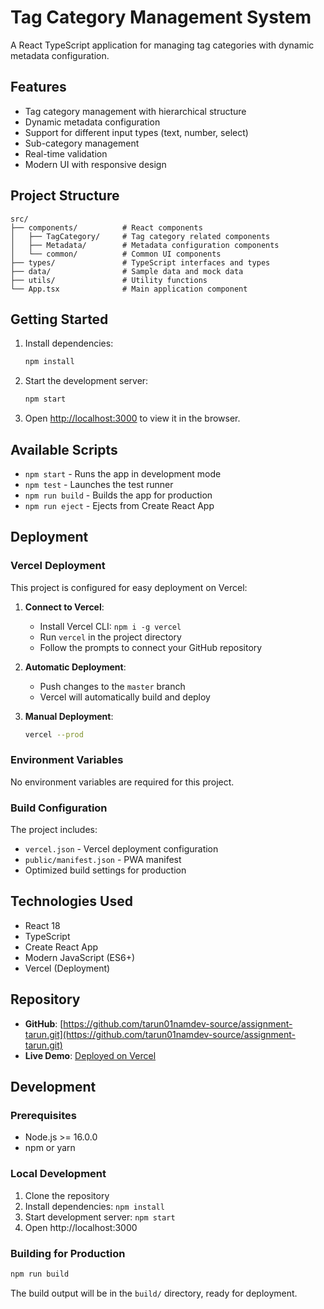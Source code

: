 # Tag Category Management System

A React TypeScript application for managing tag categories with dynamic metadata configuration.

## Features

- Tag category management with hierarchical structure
- Dynamic metadata configuration
- Support for different input types (text, number, select)
- Sub-category management
- Real-time validation
- Modern UI with responsive design

## Project Structure

```
src/
├── components/          # React components
│   ├── TagCategory/     # Tag category related components
│   ├── Metadata/        # Metadata configuration components
│   └── common/          # Common UI components
├── types/               # TypeScript interfaces and types
├── data/                # Sample data and mock data
├── utils/               # Utility functions
└── App.tsx              # Main application component
```

## Getting Started

1. Install dependencies:
   ```bash
   npm install
   ```

2. Start the development server:
   ```bash
   npm start
   ```

3. Open [http://localhost:3000](http://localhost:3000) to view it in the browser.

## Available Scripts

- `npm start` - Runs the app in development mode
- `npm test` - Launches the test runner
- `npm run build` - Builds the app for production
- `npm run eject` - Ejects from Create React App

## Deployment

### Vercel Deployment

This project is configured for easy deployment on Vercel:

1. **Connect to Vercel**:
   - Install Vercel CLI: `npm i -g vercel`
   - Run `vercel` in the project directory
   - Follow the prompts to connect your GitHub repository

2. **Automatic Deployment**:
   - Push changes to the `master` branch
   - Vercel will automatically build and deploy

3. **Manual Deployment**:
   ```bash
   vercel --prod
   ```

### Environment Variables

No environment variables are required for this project.

### Build Configuration

The project includes:
- `vercel.json` - Vercel deployment configuration
- `public/manifest.json` - PWA manifest
- Optimized build settings for production

## Technologies Used

- React 18
- TypeScript
- Create React App
- Modern JavaScript (ES6+)
- Vercel (Deployment)

## Repository

- **GitHub**: [https://github.com/tarun01namdev-source/assignment-tarun.git](https://github.com/tarun01namdev-source/assignment-tarun.git)
- **Live Demo**: [Deployed on Vercel](https://assignment-tarun.vercel.app)

## Development

### Prerequisites
- Node.js >= 16.0.0
- npm or yarn

### Local Development
1. Clone the repository
2. Install dependencies: `npm install`
3. Start development server: `npm start`
4. Open http://localhost:3000

### Building for Production
```bash
npm run build
```

The build output will be in the `build/` directory, ready for deployment.
